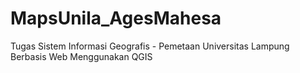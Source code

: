# MapsUnila_AgesMahesa
Tugas Sistem Informasi Geografis - Pemetaan Universitas Lampung Berbasis Web Menggunakan QGIS

